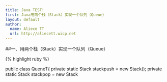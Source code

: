 ```yaml
---
title: Java TEST!
first: Java用两个栈（Stack）实现一个队列（Queue）
layout: default
author:
  name: Aliece TT
  url: http://aliecett.wicp.net
---
```


##一、用两个栈（Stack）实现一个队列（Queue）

{% highlight ruby %}

public class QueneT{
	private static Stack<Object> stackpush = new Stack<Object>();
	private static Stack<Object> stackpop = new Stack<Object>();
	
	public void QueueT(){}
	
	public Object deQueue() {
		Object o ;
		if(stackpop.isEmpty()) {
			for(int i = 1,size=stackpush.size();i<size;i++) {
				stackpop.add(stackpush.pop());
			}
			o = stackpush.pop();
		} else {
			o = stackpop.pop();
		}
		
		return o;
	}
	
	public boolean isEmpty() {
		boolean bool = (stackpop.isEmpty() && stackpush.isEmpty());
		return bool;
	}
	
	public int size() {
		int size = stackpop.size()+ stackpush.size();
		return size;
	}
	
	public void addQueue(Object o) {
		stackpush.add(o);
	}
	
	public static void main(String[] args) {
		QueneT queue = new QueneT();
		
		queue.addQueue("1");
		queue.addQueue("2");
		queue.addQueue("3");
		
		System.out.println(queue.deQueue());
		queue.addQueue("4");
		System.out.println(queue.deQueue());
		System.out.println(queue.deQueue());
		System.out.println(queue.deQueue());
		System.out.println(queue.size());
	}

}

{% endhighlight %}

##二、换位字符串

{% highlight ruby %}

public class Anagrams {
	
	public static boolean isAnagrams(String str1, String str2) {
		boolean bool = true ;
		
		if(str1.length() == str2.length()) {
			int[] strs1 = new int [256];
			int[] strs2 = new int [256];
			
			for(int i =0,len=str1.length(); i<len; i++ ) {
				strs1[(int)str1.charAt(i)]++;
				strs2[(int)str2.charAt(i)]++;
			}
			
			for(int i=0;i<256;++i){
				if(strs1[i]!=strs2[i]){
					bool = false;
				}
			}
		} else {
			bool = false;
		}
		
		return bool;
	}
	
	public static void main(String[] args) {
		System.out.println(isAnagrams("aabbcc", "babcca"));
	}

}

{% endhighlight %}

##三、i++;++i;

i++：先赋值再自加；

++i：先自加再赋值。

{% highlight ruby %}

int i = 1;
i= ++i + i++ ;
System.out.println("i:"+i);//i:4

{% endhighlight %}

上面的这段代码，首先对i赋值为1，接下来进行运算i=++i + i++,我们可以把它抽象出来看成i=x+y，其中x为++i，y为i++，接着我们来运算x，即++i，然后对i先自加再赋值，那么x为2，i也为2，然后运算y，先把i赋值给y也就是2，然后对自加，那么此时的i为3，最后再赋值i=x+y=4。

接着看下面一段代码就很明白了

{% highlight ruby %}

int i = 1;
int j = ++i + i++ ;
System.out.println("j:"+j);//j:4
System.out.println("i:"+i);//i:3

{% endhighlight %}

##四、链表的创建，添加以及去重

{% highlight ruby %}

class Node {
	Node next = null;
	int data;

	public Node(int d) {
		data = d;
	}

	void appendToTail(int d) {/* put data to tail */
		Node end = new Node(d);
		Node n = this;
		while (n.next != null) {
			n = n.next;
		}
		n.next = end;
	}

	Node deleteNode(Node head, int d) {
		Node n = head;
		if (n.data == d) {
			return head.next;/* moved head */
		}
		while (n.next != null) {
			if (n.next.data == d) {
				n.next = n.next.next;
				return head; /* head didn’t change */
			}
			n = n.next;
		}
		return head;
	}
	
	static void deleteDups(Node node) {
		Node previous = node;
		Hashtable<Integer, Boolean> table = new Hashtable<>();
		while(node!=null) {
			if(table.containsKey(node.data)) {
				previous.next = node.next;
			} else {
				table.put(node.data, true);
				previous = node;
		    }
			node = node.next;
		}
		
	}
	
	public static void deleteDups2(Node head) {
	    if (head == null) return;
	    Node previous = head;
	    Node current = previous.next;
	    while (current != null) {
	      Node runner = head;
	      while (runner != current) { // Check for earlier dups
	        if (runner.data == current.data) {
	          Node tmp = current.next; // remove current
	          previous.next = tmp; 
	          current = tmp; // update current to next node
	          break; // all other dups have already been removed
	        }
	        runner = runner.next;
	      }
	      if (runner == current) { // current not updated - update now
	        previous = current;
	        current = current.next;
	      }
	    }
	 }
	
	public static void main(String[] args) {
		Node head = new Node(1);
		
		head.appendToTail(2);
		head.appendToTail(3);
		head.appendToTail(4);
		head.appendToTail(3);
		
		deleteDups(head);
		
		while(head!=null) {
			System.out.println(head.data);
			head = head.next;
		}
		
		
	}
}

{% endhighlight %}

关于怎么来创建、添加和删除节点我这边都不说了，都是很简单的。我要说的是关于去重的两种方法的效率，第一种很简单，一般的人都能够想得出来，但是他使用了hashtable这么一个数据结构，频繁的IO都会是性能的无形杀手，所以这个效率会很低，接下来说说第二种，首先他会定义两个节点，一个是precious，一个是current，很简单，就是当前处于的节点和当前节点的父节点，然后做什么呢，就是从head到current节点遍历，如果遇到重复的就去重，没有的话，就把current节点向前移动一位，这样遍历一遍就能够完成去重了，效率明显比第一种要来的高。

找出倒数第N个节点：

{% highlight ruby %}

static Node nthToLast(Node head, int n) {
    if (head == null || n < 1) {
      return null;
    }
    Node p1 = head;
    Node p2 = head;
    for (int j = 0; j < n - 1; ++j) { // skip n-1 steps ahead
      if (p2 == null) {
        return null; // not found since list size < n
      }
      p2 = p2.next;
    }
    while (p2.next != null) {
      p1 = p1.next;
      p2 = p2.next;
      }
      return p1;
  }
  
{% endhighlight %}

大致的思想就是先p1遍历到正数第N个位置，然后于p2一起遍历到结尾，那么此时P2处的位置便是倒数第N位置。还有一种思维就是计算Node总的长度m，那么倒数第N个位置就是m-n+1。